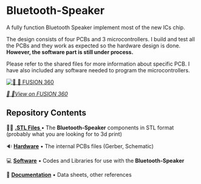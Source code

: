 # Bluetooth-Speaker

A fully function Bluetooth Speaker implement most of the new ICs chip.

The design consists of four PCBs and 3 microcontrollers. I build and test all the PCBs and they work as expected so the hardware design is done. **However, the software part is still under process.**

Please refer to the shared files for more information about specific PCB. I have also included any software needed to program the microcontrollers.



[![🎨 📐 FUSION 360](https://d2t1xqejof9utc.cloudfront.net/screenshots/pics/17f682c999b066592231352874ba1360/large.jpg)](https://a360.co/3uLzq06)



[*🎨 📐View on FUSION 360*](https://a360.co/3uLzq06)

Repository Contents
-------------------

👩‍🚀 **[.STL Files ](Bluetooth-Speaker/STL-Files)** • The **Bluetooth-Speaker** components in STL format (probably what you are looking for to 3d print)

🔉 **[Hardware](packages/Hardware)** • The internal PCBs files (Gerber, Schematic) 

💻 **[Software](packages/Software)** • Codes and Libraries for use with the **Bluetooth-Speaker**

📄 **[Documentation](packages/Documentation)** • Data sheets, other references


